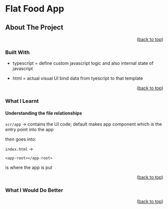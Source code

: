 # Flat Food App


<!-- ABOUT THE PROJECT -->
## About The Project

<p align="right">(<a href="#top">back to top</a>)</p>

### Built With

* typescript = define custom javascript logic and also internal state of javascript
 
* html = actual visual UI bind data from tyescript to that template

<p align="right">(<a href="#top">back to top</a>)</p>


### What I Learnt

#### Understanding the file relationships

`scr/app` -> contains the UI code; default makes app component which is the entry point into the app

then goes into:
    
`index.html` ->  

    <app-root></app-root>
 
 is where the app is put

<p align="right">(<a href="#top">back to top</a>)</p>


### What I Would Do Better

<p align="right">(<a href="#top">back to top</a>)</p>
